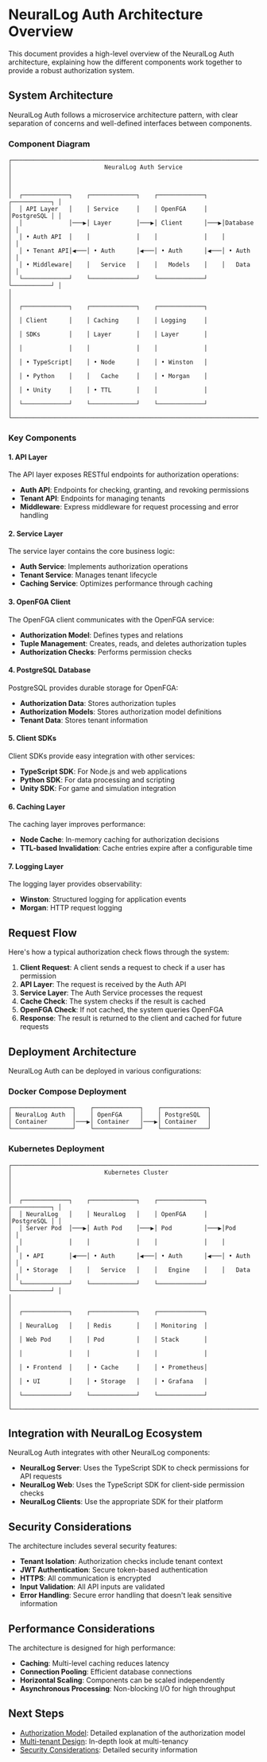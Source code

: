 # NeuralLog Auth Architecture Overview

This document provides a high-level overview of the NeuralLog Auth architecture, explaining how the different components work together to provide a robust authorization system.

## System Architecture

NeuralLog Auth follows a microservice architecture pattern, with clear separation of concerns and well-defined interfaces between components.

### Component Diagram

```
┌─────────────────────────────────────────────────────────────────────────┐
│                          NeuralLog Auth Service                         │
│                                                                         │
│  ┌─────────────┐    ┌─────────────┐    ┌─────────────┐    ┌───────────┐ │
│  │ API Layer   │    │ Service     │    │ OpenFGA     │    │PostgreSQL │ │
│  │             │───▶│ Layer       │───▶│ Client      │───▶│Database   │ │
│  │ • Auth API  │    │             │    │             │    │           │ │
│  │ • Tenant API│◀───│ • Auth      │◀───│ • Auth      │◀───│ • Auth    │ │
│  │ • Middleware│    │   Service   │    │   Models    │    │   Data    │ │
│  └─────────────┘    └─────────────┘    └─────────────┘    └───────────┘ │
│                                                                         │
│  ┌─────────────┐    ┌─────────────┐    ┌─────────────┐                  │
│  │ Client      │    │ Caching     │    │ Logging     │                  │
│  │ SDKs        │    │ Layer       │    │ Layer       │                  │
│  │             │    │             │    │             │                  │
│  │ • TypeScript│    │ • Node      │    │ • Winston   │                  │
│  │ • Python    │    │   Cache     │    │ • Morgan    │                  │
│  │ • Unity     │    │ • TTL       │    │             │                  │
│  └─────────────┘    └─────────────┘    └─────────────┘                  │
└─────────────────────────────────────────────────────────────────────────┘
```

### Key Components

#### 1. API Layer

The API layer exposes RESTful endpoints for authorization operations:

- **Auth API**: Endpoints for checking, granting, and revoking permissions
- **Tenant API**: Endpoints for managing tenants
- **Middleware**: Express middleware for request processing and error handling

#### 2. Service Layer

The service layer contains the core business logic:

- **Auth Service**: Implements authorization operations
- **Tenant Service**: Manages tenant lifecycle
- **Caching Service**: Optimizes performance through caching

#### 3. OpenFGA Client

The OpenFGA client communicates with the OpenFGA service:

- **Authorization Model**: Defines types and relations
- **Tuple Management**: Creates, reads, and deletes authorization tuples
- **Authorization Checks**: Performs permission checks

#### 4. PostgreSQL Database

PostgreSQL provides durable storage for OpenFGA:

- **Authorization Data**: Stores authorization tuples
- **Authorization Models**: Stores authorization model definitions
- **Tenant Data**: Stores tenant information

#### 5. Client SDKs

Client SDKs provide easy integration with other services:

- **TypeScript SDK**: For Node.js and web applications
- **Python SDK**: For data processing and scripting
- **Unity SDK**: For game and simulation integration

#### 6. Caching Layer

The caching layer improves performance:

- **Node Cache**: In-memory caching for authorization decisions
- **TTL-based Invalidation**: Cache entries expire after a configurable time

#### 7. Logging Layer

The logging layer provides observability:

- **Winston**: Structured logging for application events
- **Morgan**: HTTP request logging

## Request Flow

Here's how a typical authorization check flows through the system:

1. **Client Request**: A client sends a request to check if a user has permission
2. **API Layer**: The request is received by the Auth API
3. **Service Layer**: The Auth Service processes the request
4. **Cache Check**: The system checks if the result is cached
5. **OpenFGA Check**: If not cached, the system queries OpenFGA
6. **Response**: The result is returned to the client and cached for future requests

## Deployment Architecture

NeuralLog Auth can be deployed in various configurations:

### Docker Compose Deployment

```
┌─────────────────┐    ┌─────────────┐    ┌─────────────┐
│ NeuralLog Auth  │    │ OpenFGA     │    │ PostgreSQL  │
│ Container       │───▶│ Container   │───▶│ Container   │
└─────────────────┘    └─────────────┘    └─────────────┘
```

### Kubernetes Deployment

```
┌─────────────────────────────────────────────────────────────────────────┐
│                          Kubernetes Cluster                             │
│                                                                         │
│  ┌─────────────┐    ┌─────────────┐    ┌─────────────┐    ┌───────────┐ │
│  │ NeuralLog   │    │ NeuralLog   │    │ OpenFGA     │    │PostgreSQL │ │
│  │ Server Pod  │───▶│ Auth Pod    │───▶│ Pod         │───▶│Pod        │ │
│  │             │    │             │    │             │    │           │ │
│  │ • API       │◀───│ • Auth      │◀───│ • Auth      │◀───│ • Auth    │ │
│  │ • Storage   │    │   Service   │    │   Engine    │    │   Data    │ │
│  └─────────────┘    └─────────────┘    └─────────────┘    └───────────┘ │
│                                                                         │
│  ┌─────────────┐    ┌─────────────┐    ┌─────────────┐                  │
│  │ NeuralLog   │    │ Redis       │    │ Monitoring  │                  │
│  │ Web Pod     │    │ Pod         │    │ Stack       │                  │
│  │             │    │             │    │             │                  │
│  │ • Frontend  │    │ • Cache     │    │ • Prometheus│                  │
│  │ • UI        │    │ • Storage   │    │ • Grafana   │                  │
│  └─────────────┘    └─────────────┘    └─────────────┘                  │
└─────────────────────────────────────────────────────────────────────────┘
```

## Integration with NeuralLog Ecosystem

NeuralLog Auth integrates with other NeuralLog components:

- **NeuralLog Server**: Uses the TypeScript SDK to check permissions for API requests
- **NeuralLog Web**: Uses the TypeScript SDK for client-side permission checks
- **NeuralLog Clients**: Use the appropriate SDK for their platform

## Security Considerations

The architecture includes several security features:

- **Tenant Isolation**: Authorization checks include tenant context
- **JWT Authentication**: Secure token-based authentication
- **HTTPS**: All communication is encrypted
- **Input Validation**: All API inputs are validated
- **Error Handling**: Secure error handling that doesn't leak sensitive information

## Performance Considerations

The architecture is designed for high performance:

- **Caching**: Multi-level caching reduces latency
- **Connection Pooling**: Efficient database connections
- **Horizontal Scaling**: Components can be scaled independently
- **Asynchronous Processing**: Non-blocking I/O for high throughput

## Next Steps

- [Authorization Model](./authorization-model.md): Detailed explanation of the authorization model
- [Multi-tenant Design](./multi-tenant-design.md): In-depth look at multi-tenancy
- [Security Considerations](./security.md): Detailed security information
